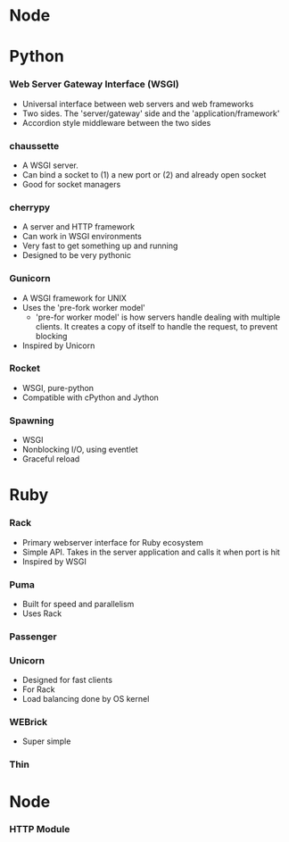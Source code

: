 # Node

# Python

### Web Server Gateway Interface (WSGI)

* Universal interface between web servers and web frameworks
* Two sides. The 'server/gateway' side and the 'application/framework'
* Accordion style middleware between the two sides

### chaussette

* A WSGI server.
* Can bind a socket to (1) a new port or (2) and already open socket
* Good for socket managers

### cherrypy

* A server and HTTP framework
* Can work in WSGI environments
* Very fast to get something up and running
* Designed to be very pythonic

### Gunicorn

* A WSGI framework for UNIX
* Uses the 'pre-fork worker model'
  * 'pre-for worker model' is how servers handle dealing with multiple clients. It creates a copy of itself to handle the request, to prevent blocking
* Inspired by Unicorn

### Rocket

* WSGI, pure-python  
* Compatible with cPython and Jython

### Spawning

* WSGI
* Nonblocking I/O, using eventlet
* Graceful reload

# Ruby

### Rack

* Primary webserver interface for Ruby ecosystem
* Simple API. Takes in the server application and calls it when port is hit
* Inspired by WSGI

### Puma

* Built for speed and parallelism
* Uses Rack

### Passenger

### Unicorn

* Designed for fast clients
* For Rack
* Load balancing done by OS kernel

### WEBrick

* Super simple

### Thin

# Node

### HTTP Module
